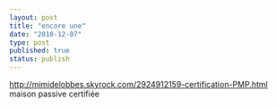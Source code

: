 ```yaml
---
layout: post
title: "encore une"
date: "2010-12-07"
type: post
published: true
status: publish
---
```


http://mimidelobbes.skyrock.com/2924912159-certification-PMP.html maison passive certifiée
